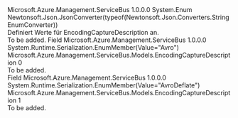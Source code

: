 <Type Name="EncodingCaptureDescription" FullName="Microsoft.Azure.Management.ServiceBus.Models.EncodingCaptureDescription">
  <TypeSignature Language="C#" Value="public enum EncodingCaptureDescription" />
  <TypeSignature Language="ILAsm" Value=".class public auto ansi sealed EncodingCaptureDescription extends System.Enum" />
  <TypeSignature Language="DocId" Value="T:Microsoft.Azure.Management.ServiceBus.Models.EncodingCaptureDescription" />
  <TypeSignature Language="VB.NET" Value="Public Enum EncodingCaptureDescription" />
  <TypeSignature Language="F#" Value="type EncodingCaptureDescription = " />
  <AssemblyInfo>
    <AssemblyName>Microsoft.Azure.Management.ServiceBus</AssemblyName>
    <AssemblyVersion>1.0.0.0</AssemblyVersion>
  </AssemblyInfo>
  <Base>
    <BaseTypeName>System.Enum</BaseTypeName>
  </Base>
  <Attributes>
    <Attribute>
      <AttributeName>Newtonsoft.Json.JsonConverter(typeof(Newtonsoft.Json.Converters.StringEnumConverter))</AttributeName>
    </Attribute>
  </Attributes>
  <Docs>
    <summary>
            Definiert Werte für EncodingCaptureDescription an.
            </summary>
    <remarks>To be added.</remarks>
  </Docs>
  <Members>
    <Member MemberName="Avro">
      <MemberSignature Language="C#" Value="Avro" />
      <MemberSignature Language="ILAsm" Value=".field public static literal valuetype Microsoft.Azure.Management.ServiceBus.Models.EncodingCaptureDescription Avro = int32(0)" />
      <MemberSignature Language="DocId" Value="F:Microsoft.Azure.Management.ServiceBus.Models.EncodingCaptureDescription.Avro" />
      <MemberSignature Language="VB.NET" Value="Avro" />
      <MemberSignature Language="F#" Value="Avro = 0" Usage="Microsoft.Azure.Management.ServiceBus.Models.EncodingCaptureDescription.Avro" />
      <MemberType>Field</MemberType>
      <AssemblyInfo>
        <AssemblyName>Microsoft.Azure.Management.ServiceBus</AssemblyName>
        <AssemblyVersion>1.0.0.0</AssemblyVersion>
      </AssemblyInfo>
      <Attributes>
        <Attribute>
          <AttributeName>System.Runtime.Serialization.EnumMember(Value="Avro")</AttributeName>
        </Attribute>
      </Attributes>
      <ReturnValue>
        <ReturnType>Microsoft.Azure.Management.ServiceBus.Models.EncodingCaptureDescription</ReturnType>
      </ReturnValue>
      <MemberValue>0</MemberValue>
      <Docs>
        <summary>To be added.</summary>
      </Docs>
    </Member>
    <Member MemberName="AvroDeflate">
      <MemberSignature Language="C#" Value="AvroDeflate" />
      <MemberSignature Language="ILAsm" Value=".field public static literal valuetype Microsoft.Azure.Management.ServiceBus.Models.EncodingCaptureDescription AvroDeflate = int32(1)" />
      <MemberSignature Language="DocId" Value="F:Microsoft.Azure.Management.ServiceBus.Models.EncodingCaptureDescription.AvroDeflate" />
      <MemberSignature Language="VB.NET" Value="AvroDeflate" />
      <MemberSignature Language="F#" Value="AvroDeflate = 1" Usage="Microsoft.Azure.Management.ServiceBus.Models.EncodingCaptureDescription.AvroDeflate" />
      <MemberType>Field</MemberType>
      <AssemblyInfo>
        <AssemblyName>Microsoft.Azure.Management.ServiceBus</AssemblyName>
        <AssemblyVersion>1.0.0.0</AssemblyVersion>
      </AssemblyInfo>
      <Attributes>
        <Attribute>
          <AttributeName>System.Runtime.Serialization.EnumMember(Value="AvroDeflate")</AttributeName>
        </Attribute>
      </Attributes>
      <ReturnValue>
        <ReturnType>Microsoft.Azure.Management.ServiceBus.Models.EncodingCaptureDescription</ReturnType>
      </ReturnValue>
      <MemberValue>1</MemberValue>
      <Docs>
        <summary>To be added.</summary>
      </Docs>
    </Member>
  </Members>
</Type>